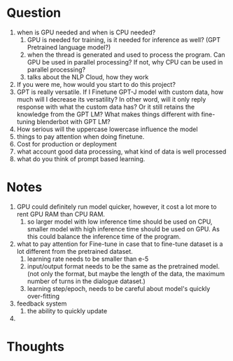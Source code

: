 Question
===============

1. when is GPU needed and when is CPU needed?
    1. GPU is needed for training, is it needed for inference as well? (GPT Pretrained language model?)
    2. when the thread is generated and used to process the program. Can GPU be used in parallel processing? If not, why
       CPU can be used in parallel processing?
    3. talks about the NLP Cloud, how they work
2. If you were me, how would you start to do this project?
3. GPT is really versatile. If I Finetune GPT-J model with custom data, how much will I decrease its versatility? In
   other word, will it only reply response with what the custom data has? Or it still retains the knowledge from the GPT
   LM? What makes things different with fine-tuning blenderbot with GPT LM?
4. How serious will the uppercase lowercase influence the model
5. things to pay attention when doing finetune.
6. Cost for production or deployment
7. what account good data processing, what kind of data is well processed
8. what do you think of prompt based learning.

Notes
===============

1. GPU could definitely run model quicker, however, it cost a lot more to rent GPU RAM than CPU RAM.
    1. so larger model with low inference time should be used on CPU, smaller model with high inference time should be
       used on GPU. As this could balance the inference time of the program.
2. what to pay attention for Fine-tune in case that to fine-tune dataset is a lot different from the pretrained
   dataset.
    1. learning rate needs to be smaller than e-5
    2. input/output format needs to be the same as the pretrained model. (not only the format, but maybe the length
       of the data, the maximum number of turns in the dialogue dataset.)
    3. learning step/epoch, needs to be careful about model's quickly over-fitting
3. feedback system
   1. the ability to quickly update
4. 

Thoughts
===============

